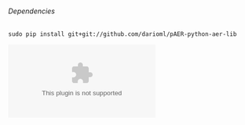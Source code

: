 ###### Dependencies
`sudo pip install git+git://github.com/darioml/pAER-python-aer-lib`

![alt tag](https://github.com/fedepare/DVS-SNN/blob/master/images/figure_1.eps)
